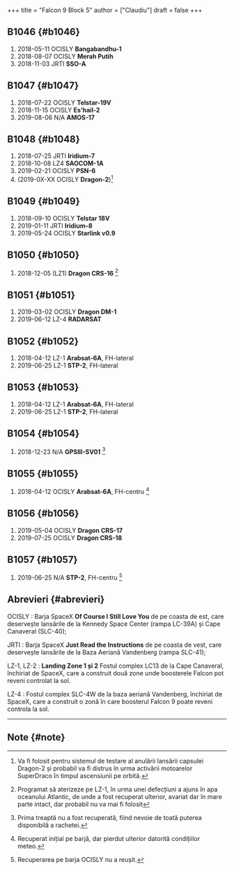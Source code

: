 +++
title = "Falcon 9 Block 5"
author = ["Claudiu"]
draft = false
+++

## B1046 {#b1046}

1.  2018-05-11 OCISLY **Bangabandhu-1**
2.  2018-08-07 OCISLY **Merah Putih**
3.  2018-11-03 JRTI **SSO-A**


## B1047 {#b1047}

1.  2018-07-22 OCISLY **Telstar-19V**
2.  2018-11-15 OCISLY **Es’hail-2**
3.  2019-08-06 N/A **AMOS-17**


## B1048 {#b1048}

1.  2018-07-25 JRTI **Iridium-7**
2.  2018-10-08 LZ4 **SAOCOM-1A**
3.  2019-02-21 OCISLY **PSN-6**
4.  (2019-0X-XX OCISLY **Dragon-2**)[^fn:1]


## B1049 {#b1049}

1.  2018-09-10 OCISLY **Telstar 18V**
2.  2019-01-11 JRTI **Iridium-8**
3.  2019-05-24 OCISLY **Starlink v0.9**


## B1050 {#b1050}

1.  2018-12-05 (LZ1) **Dragon CRS-16**&nbsp;[^fn:2]


## B1051 {#b1051}

1.  2019-03-02 OCISLY **Dragon DM-1**
2.  2019-06-12 LZ-4 **RADARSAT**


## B1052 {#b1052}

1.  2018-04-12 LZ-1 **Arabsat-6A**, FH-lateral
2.  2019-06-25 LZ-1 **STP-2**, FH-lateral


## B1053 {#b1053}

1.  2018-04-12 LZ-1 **Arabsat-6A**, FH-lateral
2.  2019-06-25 LZ-1 **STP-2**, FH-lateral


## B1054 {#b1054}

1.  2018-12-23 N/A **GPSIII-SV01**&nbsp;[^fn:3]


## B1055 {#b1055}

1.  2018-04-12 OCISLY **Arabsat-6A**, FH-centru&nbsp;[^fn:4]


## B1056 {#b1056}

1.  2019-05-04 OCISLY **Dragon CRS-17**
2.  2019-07-25 OCISLY **Dragon CRS-18**


## B1057 {#b1057}

1.  2019-06-25 N/A **STP-2**, FH-centru&nbsp;[^fn:5]


## Abrevieri {#abrevieri}

OCISLY
: Barja SpaceX **Of Course I Still Love You** de pe coasta de est, care deservește lansările de la Kennedy Space Center (rampa LC-39A) și Cape Canaveral (SLC-40);


JRTI
: Barja SpaceX **Just Read the Instructions** de pe coasta de vest, care deservește lansările de la Baza Aeriană Vandenberg (rampa SLC-41);


LZ-1, LZ-2
: **Landing Zone 1 și 2** Fostul complex LC13 de la Cape Canaveral, închiriat de SpaceX, care a construit două zone unde boosterele Falcon pot reveni controlat la sol.


LZ-4
: Fostul complex SLC-4W de la baza aeriană Vandenberg, închiriat de SpaceX, care a construit o zonă în care boosterul Falcon 9 poate reveni controla la sol.

---


## Note {#note}

[^fn:1]: Va fi folosit pentru sistemul de testare al anulării lansării capsulei Dragon-2 și probabil va fi distrus în urma activării motoarelor SuperDraco în timpul ascensiunii pe orbită.
[^fn:2]: Programat să aterizeze pe LZ-1, în urma unei defecțiuni a ajuns în apa oceanului Atlantic, de unde a fost recuperat ulterior, avariat dar în mare parte intact, dar probabil nu va mai fi folosit
[^fn:3]: Prima treaptă nu a fost recuperată, fiind nevoie de toată puterea disponibilă a rachetei.
[^fn:4]: Recuperat inițial pe barjă, dar pierdut ulterior datorită condițiilor meteo.
[^fn:5]: Recuperarea pe barja OCISLY nu a reușit.